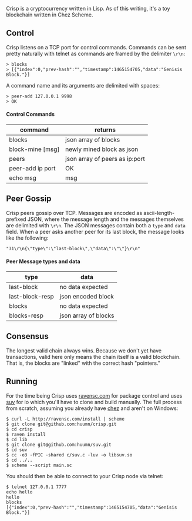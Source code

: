 Crisp is a cryptocurrency written in Lisp. As of this writing, it's a toy blockchain written in Chez Scheme.

## Control

Crisp listens on a TCP port for control commands. Commands can be sent pretty naturally with telnet as commands are framed by the delimiter `\r\n`:

```
> blocks
> [{"index":0,"prev-hash":"","timestamp":1465154705,"data":"Genisis Block."}]
```

A command name and its arguments are delimited with spaces:

```
> peer-add 127.0.0.1 9998
> OK
```

#### Control Commands
| command       | returns       |
| ------------- | ------------- |
| blocks        | json array of blocks |
| block-mine [msg] | newly mined block as json     |
| peers | json array of peers as ip:port |
| peer-add ip port | OK |
| echo msg | msg | 


## Peer Gossip

Crisp peers gossip over TCP. Messages are encoded as ascii-length-prefixed JSON, where the message length and the messages themselves are delimited with `\r\n`. The JSON messages contain both a `type` and `data` field. When a peer asks another peer for its last block, the message looks like the following:

```
"31\r\n{\"type\":\"last-block\",\"data\":\"\"}\r\n"
```

#### Peer Message types and data
| type | data |
| --- | --- |
|last-block| no data expected|
|last-block-resp | json encoded block |
|blocks | no data expected |
|blocks-resp | json array of blocks|

## Consensus

The longest valid chain always wins. Because we don't yet have transactions, valid here only means the chain itself is a valid blockchain. That is, the blocks are "linked" with the correct hash "pointers."

## Running

For the time being Crisp uses [ravensc.com](http://ravensc.com) for package control and uses [suv](http://github.com/huumn/suv) for io which you'll have to clone and build manually. The full process from scratch, assuming you already have [chez](https://github.com/cisco/ChezScheme) and aren't on Windows:

```
$ curl -L http://ravensc.com/install | scheme
$ git clone git@github.com:huumn/crisp.git
$ cd crisp
$ raven install
$ cd lib
$ git clone git@github.com:huumn/suv.git
$ cd suv 
$ cc -o3 -fPIC -shared c/suv.c -luv -o libsuv.so
$ cd ../..
$ scheme --script main.sc
```

You should then be able to connect to your Crisp node via telnet:
```
$ telnet 127.0.0.1 7777
echo hello
hello
blocks
[{"index":0,"prev-hash":"","timestamp":1465154705,"data":"Genisis Block."}]
```
